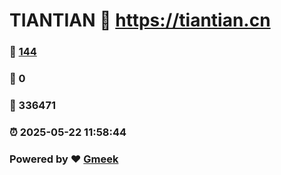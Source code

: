# TIANTIAN :link: https://tiantian.cn 
### :page_facing_up: [144](https://tiantian.cn/tag.html) 
### :speech_balloon: 0 
### :hibiscus: 336471 
### :alarm_clock: 2025-05-22 11:58:44 
### Powered by :heart: [Gmeek](https://github.com/Meekdai/Gmeek)
